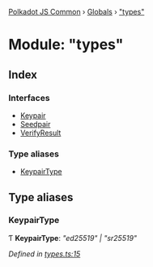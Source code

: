 [Polkadot JS Common](../README.md) › [Globals](../globals.md) › ["types"](_types_.md)

# Module: "types"

## Index

### Interfaces

* [Keypair](../interfaces/_types_.keypair.md)
* [Seedpair](../interfaces/_types_.seedpair.md)
* [VerifyResult](../interfaces/_types_.verifyresult.md)

### Type aliases

* [KeypairType](_types_.md#keypairtype)

## Type aliases

###  KeypairType

Ƭ **KeypairType**: *"ed25519" | "sr25519"*

*Defined in [types.ts:15](https://github.com/polkadot-js/common/blob/15c9904c/packages/util-crypto/src/types.ts#L15)*
